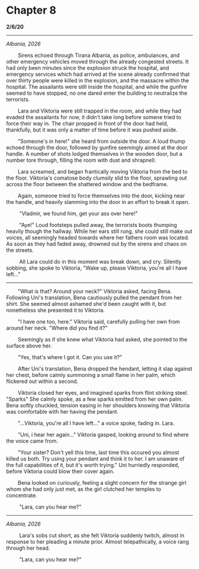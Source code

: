 

# Chapter 8

**2/6/20**

---
*Albania, 2026*

&nbsp;&nbsp;&nbsp;&nbsp;&nbsp;&nbsp;&nbsp;&nbsp;Sirens echoed through Tirana Albania, as police, ambulances, and other emergency vehicles moved through the already congested streets. It had only been minutes since the explosion struck the hospital, and emergency services which had arrived at the scene already confirmed that over thirty people were killed in the explosion, and the massacre within the hospital. The assailants were still inside the hospital, and while the gunfire seemed to have stopped, no one dared enter the building to neutralize the terrorists. 

&nbsp;&nbsp;&nbsp;&nbsp;&nbsp;&nbsp;&nbsp;&nbsp;Lara and Viktoria were still trapped in the room, and while they had evaded the assailants for now, it didn't take long before somene tried to force their way in. The chair propped in front of the door had held, thankfully, but it was only a matter of time before it was pushed aside.

&nbsp;&nbsp;&nbsp;&nbsp;&nbsp;&nbsp;&nbsp;&nbsp;"Someone's in here!" she heard from outside the door. A loud thump echoed through the door, followed by gunfire seemingly aimed at the door handle. A number of shots lodged themselves in the wooden door, but a number tore through, filling the room with dust and shrapnell.

&nbsp;&nbsp;&nbsp;&nbsp;&nbsp;&nbsp;&nbsp;&nbsp;Lara screamed, and began frantically moving Viktoria from the bed to the floor. Viktoria's comatose body clumsily slid to the floor, sprawling out across the floor between the shattered window and the bedframe.

&nbsp;&nbsp;&nbsp;&nbsp;&nbsp;&nbsp;&nbsp;&nbsp;Again, someone tried to force themselves into the door, kicking near the handle, and heavily slamming into the door in an effort to break it open. 

&nbsp;&nbsp;&nbsp;&nbsp;&nbsp;&nbsp;&nbsp;&nbsp; "Vladmir, we found him, get your ass over here!"

&nbsp;&nbsp;&nbsp;&nbsp;&nbsp;&nbsp;&nbsp;&nbsp; "Aye!" Loud footsteps pulled away, the terrorists boots thumping heavily though the hallway. While her ears still rung, she could still make out voices, all seemingly headed towards where her fathers room was located. As soon as they had faded away, drowned out by the sirens and chaos on the streets.

&nbsp;&nbsp;&nbsp;&nbsp;&nbsp;&nbsp;&nbsp;&nbsp; All Lara could do in this moment was break down, and cry. Silently sobbing, she spoke to Viktoria, "Wake up, please Viktoria, you're all I have left..."

---

&nbsp;&nbsp;&nbsp;&nbsp;&nbsp;&nbsp;&nbsp;&nbsp;"What is that? Around your neck?" Viktoria asked, facing Bena. Following Uni's translation, Bena cautiously pulled the pendant from her shirt. She seemed almost ashamed she'd been caught with it, but nonetheless she presented it to Viktoria.

&nbsp;&nbsp;&nbsp;&nbsp;&nbsp;&nbsp;&nbsp;&nbsp;"I have one too, here." Viktoria said, carefully pulling her own from around her neck. "Where did you find it?"

&nbsp;&nbsp;&nbsp;&nbsp;&nbsp;&nbsp;&nbsp;&nbsp;Seemingly as if she knew what Viktoria had asked, she pointed to the surface above her.

&nbsp;&nbsp;&nbsp;&nbsp;&nbsp;&nbsp;&nbsp;&nbsp;"Yes, that's where I got it. Can you use it?"

&nbsp;&nbsp;&nbsp;&nbsp;&nbsp;&nbsp;&nbsp;&nbsp;After Uni's translation, Bena dropped the hendant, letting it slap against her chest, before calmly summoning a small flame in her palm, which flickered out within a second.

&nbsp;&nbsp;&nbsp;&nbsp;&nbsp;&nbsp;&nbsp;&nbsp;Viktoria closed her eyes, and imagined sparks from flint striking steel. "Sparks" She calmly spoke, as a few sparks emitted from her own palm. Bena softly chuckled, tension easing in her shoulders knowing that Viktoria was comfortable with her having the pendant.

&nbsp;&nbsp;&nbsp;&nbsp;&nbsp;&nbsp;&nbsp;&nbsp;"...Viktoria, you're all I have left..." a voice spoke, fading in. Lara.

&nbsp;&nbsp;&nbsp;&nbsp;&nbsp;&nbsp;&nbsp;&nbsp;"Uni, i hear her again..." Viktoria gasped, looking around to find where the voice came from. 

&nbsp;&nbsp;&nbsp;&nbsp;&nbsp;&nbsp;&nbsp;&nbsp;"Your sister? Don't yell this time, last time this occured you almost killed us both. Try using your pendant and think it to her. I am unaware of the full capabilities of it, but it's worth trying." Uni hurriedly responded, before Viktoria could blow their cover again.

&nbsp;&nbsp;&nbsp;&nbsp;&nbsp;&nbsp;&nbsp;&nbsp;Bena looked on curiously, feeling a slight concern for the strange girl whom she had only just met, as the girl clutched her temples to concentrate.

&nbsp;&nbsp;&nbsp;&nbsp;&nbsp;&nbsp;&nbsp;&nbsp; "Lara, can you hear me?"

---
*Albania, 2026*

&nbsp;&nbsp;&nbsp;&nbsp;&nbsp;&nbsp;&nbsp;&nbsp; Lara's sobs cut short, as she felt Viktoria suddenly twitch, almost in response to her pleading a minute prior. Almost telepathically, a voice rang through her head.

&nbsp;&nbsp;&nbsp;&nbsp;&nbsp;&nbsp;&nbsp;&nbsp; "Lara, can you hear me?"
